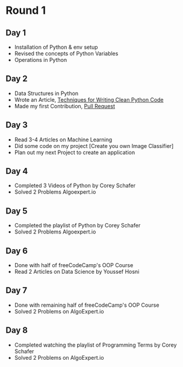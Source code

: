 # Round 1

## Day 1
- Installation of Python & env setup
- Revised the concepts of Python Variables
- Operations in Python

## Day 2
- Data Structures in Python
- Wrote an Article, [Techniques for Writing Clean Python Code](https://medium.com/@MohsinIqbalpk/techniques-for-writing-python-code-a9fd48698531)
- Made my first Contribution, [Pull Request](https://github.com/mindsdb/mindsdb/pull/5146)

## Day 3
- Read 3-4 Articles on Machine Learning
- Did some code on my project [Create you own Image Classifier]
- Plan out my next Project to create an application

## Day 4
- Completed 3 Videos of Python by Corey Schafer
- Solved 2 Problems Algoexpert.io

## Day 5
- Completed the playlist of Python by Corey Schafer
- Solved 2 Problems Algoexpert.io

## Day 6
- Done with half of freeCodeCamp's OOP Course
- Read 2 Articles on Data Science by Youssef Hosni

## Day 7
- Done with remaining half of freeCodeCamp's OOP Course
- Solved 2 Problems on AlgoExpert.io

## Day 8
- Completed watching the playlist of Programming Terms by Corey Schafer
- Solved 2 Problems on AlgoExpert.io

